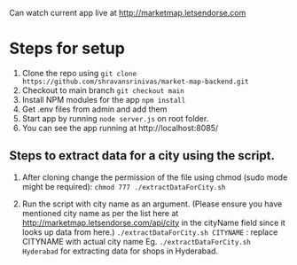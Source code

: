Can watch current app live at http://marketmap.letsendorse.com

# Steps for setup

1. Clone the repo using 
   `git clone https://github.com/shravansrinivas/market-map-backend.git`
2. Checkout to main branch
    `git checkout main`
3. Install NPM modules for the app
    `npm install`
4. Get .env files from admin and add them
5. Start app by running `node server.js` on root folder.
6. You can see the app running at http://localhost:8085/

## Steps to extract data for a city using the script.

1. After cloning change the permission of the file using chmod (sudo mode might be required):
    `chmod 777 ./extractDataForCity.sh`

2. Run the script with city name as an argument. (Please ensure you have mentioned city name as per the list here at http://marketmap.letsendorse.com/api/city in the cityName field since it looks up data from here.)
    `./extractDataForCity.sh CITYNAME` : replace CITYNAME with actual city name 
    Eg. `./extractDataForCity.sh Hyderabad` for extracting data for shops in Hyderabad.